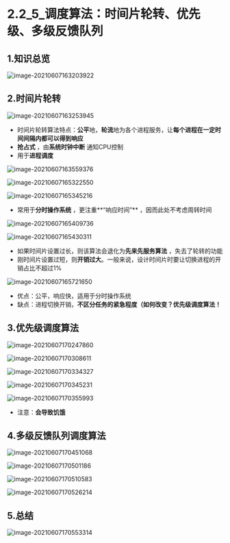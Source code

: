 # 2.2_5_调度算法：时间片轮转、优先级、多级反馈队列

## 1.知识总览

![image-20210607163203922](https://tuchuang-01.oss-cn-beijing.aliyuncs.com/img/image-20210607163203922.png)

## 2.时间片轮转

![image-20210607163253945](https://tuchuang-01.oss-cn-beijing.aliyuncs.com/img/image-20210607163253945.png)

- 时间片轮转算法特点：**公平**地，**轮流**地为各个进程服务，让**每个进程在一定时间间隔内都可以得到响应**
- **抢占式** ，由**系统时钟中断** 通知CPU控制
- 用于**进程调度** 

![image-20210607163559376](https://tuchuang-01.oss-cn-beijing.aliyuncs.com/img/image-20210607163559376.png)

![image-20210607165322550](https://tuchuang-01.oss-cn-beijing.aliyuncs.com/img/image-20210607165322550.png)

![image-20210607165345216](https://tuchuang-01.oss-cn-beijing.aliyuncs.com/img/image-20210607165345216.png)

- 常用于**分时操作系统** ，更注重**“响应时间”** ，因而此处不考虑周转时间

![image-20210607165409736](https://tuchuang-01.oss-cn-beijing.aliyuncs.com/img/image-20210607165409736.png)

![image-20210607165430311](https://tuchuang-01.oss-cn-beijing.aliyuncs.com/img/image-20210607165430311.png)

- 如果时间片设置过长，则该算法会退化为**先来先服务算法** ，失去了轮转的功能
- 刚时间片设置过短，则**开销过大**。一般来说，设计时间片时要让切换进程的开销占比不超过1%

![image-20210607165721650](https://tuchuang-01.oss-cn-beijing.aliyuncs.com/img/image-20210607165721650.png)

- 优点：公平，响应快，适用于分时操作系统
- 缺点：进程切换开销，**不区分任务的紧急程度（如何改变？优先级调度算法！** 

## 3.优先级调度算法

![image-20210607170247860](https://tuchuang-01.oss-cn-beijing.aliyuncs.com/img/image-20210607170247860.png)

![image-20210607170308611](https://tuchuang-01.oss-cn-beijing.aliyuncs.com/img/image-20210607170308611.png)

![image-20210607170334327](https://tuchuang-01.oss-cn-beijing.aliyuncs.com/img/image-20210607170334327.png)

![image-20210607170345231](https://tuchuang-01.oss-cn-beijing.aliyuncs.com/img/image-20210607170345231.png)

![image-20210607170355993](https://tuchuang-01.oss-cn-beijing.aliyuncs.com/img/image-20210607170355993.png)

- 注意：**会导致饥饿** 

## 4.多级反馈队列调度算法

![image-20210607170451068](https://tuchuang-01.oss-cn-beijing.aliyuncs.com/img/image-20210607170451068.png)

![image-20210607170501186](https://tuchuang-01.oss-cn-beijing.aliyuncs.com/img/image-20210607170501186.png)

![image-20210607170510583](https://tuchuang-01.oss-cn-beijing.aliyuncs.com/img/image-20210607170510583.png)

![image-20210607170526214](https://tuchuang-01.oss-cn-beijing.aliyuncs.com/img/image-20210607170526214.png)

## 5.总结

![image-20210607170553314](https://tuchuang-01.oss-cn-beijing.aliyuncs.com/img/image-20210607170553314.png)

